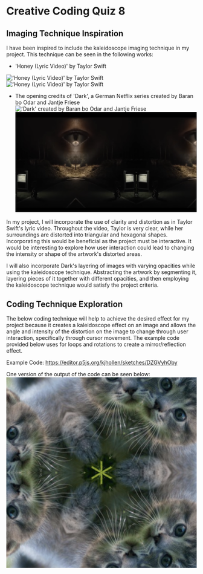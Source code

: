 # Creative Coding Quiz 8

## Imaging Technique Inspiration
I have been inspired to include the kaleidoscope imaging technique in my project. This technique can be seen in the following works:
- 'Honey (Lyric Video)' by Taylor Swift

!['Honey (Lyric Video)' by Taylor Swift](/Images/Honey1.png "'Honey (Lyric Video)' by Taylor Swift")
!['Honey (Lyric Video)' by Taylor Swift](/Images/Honey2.png "'Honey (Lyric Video)' by Taylor Swift")


- The opening credits of 'Dark', a German Netflix series created by Baran bo Odar and Jantje Friese
!['Dark' created by Baran bo Odar and Jantje Friese](/Images/Dark1.png "'Dark' created by Baran bo Odar and Jantje Friese")
!['Dark' created by Baran bo Odar and Jantje Friese](/Images/Dark2.png "'Dark' created by Baran bo Odar and Jantje Friese")

In my project, I will incorporate the use of clarity and distortion as in Taylor Swift's lyric video. Throughout the video, Taylor is very clear, while her surroundings are distorted into triangular and hexagonal shapes. Incorporating this would be beneficial as the project must be interactive. It would be interesting to explore how user interaction could lead to changing the intensity or shape of the artwork's distorted areas.

I will also incorporate Dark's layering of images with varying opacities while using the kaleidoscope technique. Abstracting the artwork by segmenting it, layering pieces of it together with different opacities, and then employing the kaleidoscope technique would satisfy the project criteria.

## Coding Technique Exploration
The below coding technique will help to achieve the desired effect for my project because it creates a kaleidoscope effect on an image and allows the angle and intensity of the distortion on the image to change through user interaction, specifically through cursor movement. The example code provided below uses for loops and rotations to create a mirror/reflection effect.

Example Code: https://editor.p5js.org/kjhollen/sketches/DZGVyhOby

One version of the output of the code can be seen below:
![Kitten Kaleidoscope](/Images/Kaleidoscope_code_output.png "Kitten Kaleidoscope")

